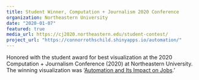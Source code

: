 ```yaml
---
title: Student Winner, Computation + Journalism 2020 Conference
organization: Northeastern University
date: "2020-01-07"
featured: true
media_url: https://cj2020.northeastern.edu/student-contest/
project_url: "https://connorrothschild.shinyapps.io/automation/"
---
```


Honored with the student award for best visualization at the 2020 Computation + Journalism Conference (2020) at Northeastern University. The winning visualization was ‘[Automation and Its Impact on Jobs](https://connorrothschild.shinyapps.io/automation/).’
